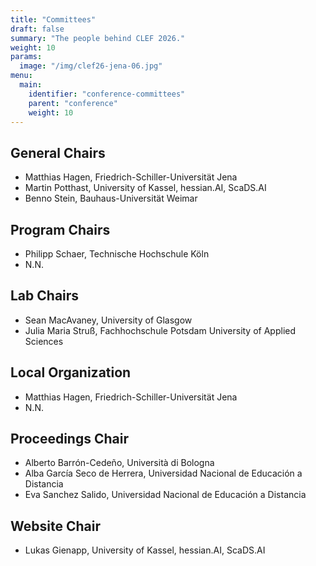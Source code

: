 ```yaml
---
title: "Committees"
draft: false
summary: "The people behind CLEF 2026."
weight: 10
params:
  image: "/img/clef26-jena-06.jpg"
menu:
  main:
    identifier: "conference-committees"
    parent: "conference"
    weight: 10
---
```


## General Chairs          

* Matthias Hagen, Friedrich-Schiller-Universität Jena
* Martin Potthast, University of Kassel, hessian.AI, ScaDS.AI
* Benno Stein, Bauhaus-Universität Weimar

## Program Chairs             

* Philipp Schaer, Technische Hochschule Köln
* N.N.

## Lab Chairs

* Sean MacAvaney, University of Glasgow
* Julia Maria Struß, Fachhochschule Potsdam University of Applied Sciences  

## Local Organization  

* Matthias Hagen, Friedrich-Schiller-Universität Jena
* N.N.

## Proceedings Chair 

*  Alberto Barrón-Cedeño, Università di Bologna
*  Alba García Seco de Herrera, Universidad Nacional de Educación a Distancia
*  Eva Sanchez Salido, Universidad Nacional de Educación a Distancia

## Website Chair     

* Lukas Gienapp, University of Kassel, hessian.AI, ScaDS.AI
